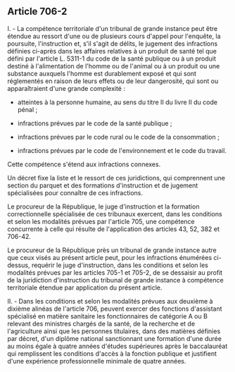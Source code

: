 Article 706-2
----
I. - La compétence territoriale d'un tribunal de grande instance peut être
étendue au ressort d'une ou de plusieurs cours d'appel pour l'enquête, la
poursuite, l'instruction et, s'il s'agit de délits, le jugement des infractions
définies ci-après dans les affaires relatives à un produit de santé tel que
défini par l'article L. 5311-1 du code de la santé publique ou à un produit
destiné à l'alimentation de l'homme ou de l'animal ou à un produit ou une
substance auxquels l'homme est durablement exposé et qui sont réglementés en
raison de leurs effets ou de leur dangerosité, qui sont ou apparaîtraient d'une
grande complexité :

- atteintes à la personne humaine, au sens du titre II du livre II du code pénal
;

- infractions prévues par le code de la santé publique ;

- infractions prévues par le code rural ou le code de la consommation ;

- infractions prévues par le code de l'environnement et le code du travail.

Cette compétence s'étend aux infractions connexes.

Un décret fixe la liste et le ressort de ces juridictions, qui comprennent une
section du parquet et des formations d'instruction et de jugement spécialisées
pour connaître de ces infractions.

Le procureur de la République, le juge d'instruction et la formation
correctionnelle spécialisée de ces tribunaux exercent, dans les conditions et
selon les modalités prévues par l'article 705, une compétence concurrente à
celle qui résulte de l'application des articles 43, 52, 382 et 706-42.

Le procureur de la République près un tribunal de grande instance autre que ceux
visés au présent article peut, pour les infractions énumérées ci-dessus,
requérir le juge d'instruction, dans les conditions et selon les modalités
prévues par les articles 705-1 et 705-2, de se dessaisir au profit de la
juridiction d'instruction du tribunal de grande instance à compétence
territoriale étendue par application du présent article.

II. - Dans les conditions et selon les modalités prévues aux deuxième à dixième
alinéas de l'article 706, peuvent exercer des fonctions d'assistant spécialisé
en matière sanitaire les fonctionnaires de catégorie A ou B relevant des
ministres chargés de la santé, de la recherche et de l'agriculture ainsi que les
personnes titulaires, dans des matières définies par décret, d'un diplôme
national sanctionnant une formation d'une durée au moins égale à quatre années
d'études supérieures après le baccalauréat qui remplissent les conditions
d'accès à la fonction publique et justifient d'une expérience professionnelle
minimale de quatre années.
